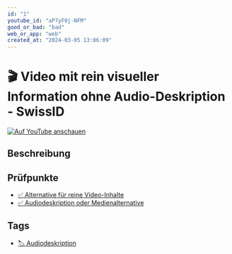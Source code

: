 ```yaml
---
id: "1"
youtube_id: "aP7yF0j-NFM"
good_or_bad: "bad"
web_or_app: "web"
created_at: "2024-03-05 13:06:09"
---
```


# 🎬 Video mit rein visueller Information ohne Audio-Deskription - SwissID

[![Auf YouTube anschauen](https://img.youtube.com/vi/aP7yF0j-NFM/sddefault.jpg)](https://youtu.be/aP7yF0j-NFM)

## Beschreibung



## Prüfpunkte

- [✅ Alternative für reine Video-Inhalte](/de/wcag/1.2.1-reines-audio-und-reines-video-aufgezeichnet/alternative-fuer-reine-video-inhalte)
- [✅ Audiodeskription oder Medienalternative](/de/wcag/1.2.3-audiodeskription-oder-medienalternative-aufgezeichnet/audiodeskription-oder-medienalternative)

## Tags

- [🏷️ Audiodeskription](/de/tags/audiodeskription)